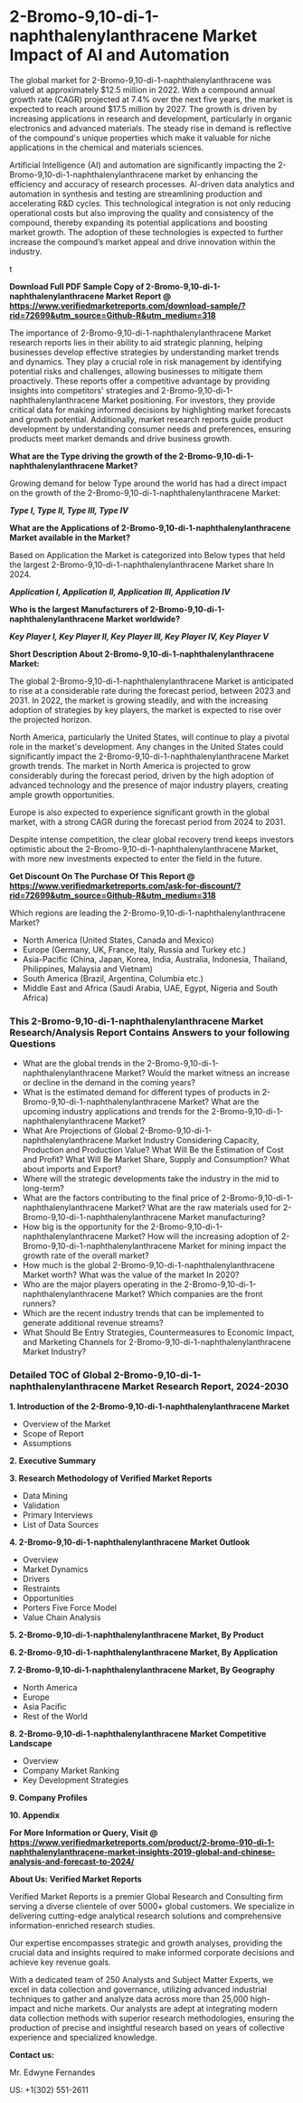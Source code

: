 <meta name="title" content="Global 2-Bromo-9,10-di-1-naphthalenylanthracene Market Impact of AI and Automation"><meta name="description" content="The global market for 2-Bromo-9,10-di-1-naphthalenylanthracene was valued at approximately $12.5 million in 2022. With a compound annual growth rate (CAGR) projected a"><meta name="title" content="2-Bromo-9,10-di-1-naphthalenylanthracene Market Size, Share, Scope, Trends, Growth, Opportunities, Analysis, Forecast"><h1>2-Bromo-9,10-di-1-naphthalenylanthracene Market Impact of AI and Automation</h1><p>The global market for 2-Bromo-9,10-di-1-naphthalenylanthracene was valued at approximately $12.5 million in 2022. With a compound annual growth rate (CAGR) projected at 7.4% over the next five years, the market is expected to reach around $17.5 million by 2027. The growth is driven by increasing applications in research and development, particularly in organic electronics and advanced materials. The steady rise in demand is reflective of the compound's unique properties which make it valuable for niche applications in the chemical and materials sciences.</p><p>Artificial Intelligence (AI) and automation are significantly impacting the 2-Bromo-9,10-di-1-naphthalenylanthracene market by enhancing the efficiency and accuracy of research processes. AI-driven data analytics and automation in synthesis and testing are streamlining production and accelerating R&D cycles. This technological integration is not only reducing operational costs but also improving the quality and consistency of the compound, thereby expanding its potential applications and boosting market growth. The adoption of these technologies is expected to further increase the compound’s market appeal and drive innovation within the industry.</p>t</p><p id="" class=""><strong>Download Full PDF Sample Copy of 2-Bromo-9,10-di-1-naphthalenylanthracene Market Report @ <a href="https://www.verifiedmarketreports.com/download-sample/?rid=72699&utm_source=Github-R&utm_medium=318" target="_blank">https://www.verifiedmarketreports.com/download-sample/?rid=72699&utm_source=Github-R&utm_medium=318</a></strong></p><p>The importance of&nbsp;2-Bromo-9,10-di-1-naphthalenylanthracene Market research reports lies in their ability to aid strategic planning, helping businesses develop effective strategies by understanding market trends and dynamics. They play a crucial role in risk management by identifying potential risks and challenges, allowing businesses to mitigate them proactively. These reports offer a competitive advantage by providing insights into competitors' strategies and 2-Bromo-9,10-di-1-naphthalenylanthracene Market positioning. For investors, they provide critical data for making informed decisions by highlighting market forecasts and growth potential. Additionally, market research reports guide product development by understanding consumer needs and preferences, ensuring products meet market demands and drive business growth.</p><p><strong>What are the&nbsp;Type driving the growth of the 2-Bromo-9,10-di-1-naphthalenylanthracene Market?</strong></p><p id="" class="">Growing demand for below Type around the world has had a direct impact on the growth of the 2-Bromo-9,10-di-1-naphthalenylanthracene Market:</p><em><strong>Type I, Type II, Type III, Type IV</strong></em></p><strong>What are the&nbsp;Applications&nbsp;of 2-Bromo-9,10-di-1-naphthalenylanthracene Market available in the Market?</strong></p><p id="" class="">Based on Application the Market is categorized into Below types that held the largest 2-Bromo-9,10-di-1-naphthalenylanthracene Market share In 2024.</p><em><strong>Application I, Application II, Application III, Application IV</strong></em></p><strong>Who is the largest Manufacturers of 2-Bromo-9,10-di-1-naphthalenylanthracene Market worldwide?</strong></p><p><em><strong>Key Player I, Key Player II, Key Player III, Key Player IV, Key Player V</strong></em></p><p id="" class=""><strong>Short Description About 2-Bromo-9,10-di-1-naphthalenylanthracene Market:</strong></p><p>The global 2-Bromo-9,10-di-1-naphthalenylanthracene Market is anticipated to rise at a considerable rate during the forecast period, between 2023 and 2031. In 2022, the market is growing steadily, and with the increasing adoption of strategies by key players, the market is expected to rise over the projected horizon.</p><p>North America, particularly the United States, will continue to play a pivotal role in the market's development. Any changes in the United States could significantly impact the 2-Bromo-9,10-di-1-naphthalenylanthracene Market growth trends. The market in North America is projected to grow considerably during the forecast period, driven by the high adoption of advanced technology and the presence of major industry players, creating ample growth opportunities.</p><p>Europe is also expected to experience significant growth in the global market, with a strong CAGR during the forecast period from 2024 to 2031.</p><p>Despite intense competition, the clear global recovery trend keeps investors optimistic about the 2-Bromo-9,10-di-1-naphthalenylanthracene Market, with more new investments expected to enter the field in the future.</p><p id="" class=""><strong>Get Discount On The Purchase Of This Report @ <a href="https://www.verifiedmarketreports.com/ask-for-discount/?rid=72699&utm_source=Github-R&utm_medium=318" target="_blank">https://www.verifiedmarketreports.com/ask-for-discount/?rid=72699&utm_source=Github-R&utm_medium=318</a></strong></p>Which regions are leading the 2-Bromo-9,10-di-1-naphthalenylanthracene Market?</p><ul><li>North America (United States, Canada and Mexico)</li><li>Europe (Germany, UK, France, Italy, Russia and Turkey etc.)</li><li>Asia-Pacific (China, Japan, Korea, India, Australia, Indonesia, Thailand, Philippines, Malaysia and Vietnam)</li><li>South America (Brazil, Argentina, Columbia etc.)</li><li>Middle East and Africa (Saudi Arabia, UAE, Egypt, Nigeria and South Africa)</li></ul><h3 id="" class="">This 2-Bromo-9,10-di-1-naphthalenylanthracene Market Research/Analysis Report Contains Answers to your following Questions</h3><ul><li>What are the global trends in the 2-Bromo-9,10-di-1-naphthalenylanthracene Market? Would the market witness an increase or decline in the demand in the coming years?</li><li>What is the estimated demand for different types of products in 2-Bromo-9,10-di-1-naphthalenylanthracene Market? What are the upcoming industry applications and trends for the 2-Bromo-9,10-di-1-naphthalenylanthracene Market?</li><li>What Are Projections of Global 2-Bromo-9,10-di-1-naphthalenylanthracene Market Industry Considering Capacity, Production and Production Value? What Will Be the Estimation of Cost and Profit? What Will Be Market Share, Supply and Consumption? What about imports and Export?</li><li>Where will the strategic developments take the industry in the mid to long-term?</li><li>What are the factors contributing to the final price of 2-Bromo-9,10-di-1-naphthalenylanthracene Market? What are the raw materials used for 2-Bromo-9,10-di-1-naphthalenylanthracene Market manufacturing?</li><li>How big is the opportunity for the 2-Bromo-9,10-di-1-naphthalenylanthracene Market? How will the increasing adoption of 2-Bromo-9,10-di-1-naphthalenylanthracene Market for mining impact the growth rate of the overall market?</li><li>How much is the global 2-Bromo-9,10-di-1-naphthalenylanthracene Market worth? What was the value of the market In 2020?</li><li>Who are the major players operating in the 2-Bromo-9,10-di-1-naphthalenylanthracene Market? Which companies are the front runners?</li><li>Which are the recent industry trends that can be implemented to generate additional revenue streams?</li><li>What Should Be Entry Strategies, Countermeasures to Economic Impact, and Marketing Channels for 2-Bromo-9,10-di-1-naphthalenylanthracene Market Industry?</li></ul><h3 id="" class="">Detailed TOC of Global 2-Bromo-9,10-di-1-naphthalenylanthracene Market Research Report, 2024-2030</h3><p id="" class=""><strong>1. Introduction of the 2-Bromo-9,10-di-1-naphthalenylanthracene Market</strong></p><ul><li>Overview of the Market</li><li>Scope of Report</li><li>Assumptions</li></ul><p id="" class=""><strong>2. Executive Summary</strong></p><p id="" class=""><strong>3. Research Methodology of Verified Market Reports</strong></p><ul><li>Data Mining</li><li>Validation</li><li>Primary Interviews</li><li>List of Data Sources</li></ul><p id="" class=""><strong>4. 2-Bromo-9,10-di-1-naphthalenylanthracene Market Outlook</strong></p><ul><li>Overview</li><li>Market Dynamics</li><li>Drivers</li><li>Restraints</li><li>Opportunities</li><li>Porters Five Force Model</li><li>Value Chain Analysis</li></ul><p id="" class=""><strong>5. 2-Bromo-9,10-di-1-naphthalenylanthracene Market, By Product</strong></p><p id="" class=""><strong>6. 2-Bromo-9,10-di-1-naphthalenylanthracene Market, By Application</strong></p><p id="" class=""><strong>7. 2-Bromo-9,10-di-1-naphthalenylanthracene Market, By Geography</strong></p><ul><li>North America</li><li>Europe</li><li>Asia Pacific</li><li>Rest of the World</li></ul><p id="" class=""><strong>8. 2-Bromo-9,10-di-1-naphthalenylanthracene Market Competitive Landscape</strong></p><ul><li>Overview</li><li>Company Market Ranking</li><li>Key Development Strategies</li></ul><p id="" class=""><strong>9. Company Profiles</strong></p><p id="" class=""><strong>10. Appendix</strong></p><p id="" class=""><strong>For More Information or Query, Visit @ <a href="https://www.verifiedmarketreports.com/product/2-bromo-910-di-1-naphthalenylanthracene-market-insights-2019-global-and-chinese-analysis-and-forecast-to-2024/" target="_blank">https://www.verifiedmarketreports.com/product/2-bromo-910-di-1-naphthalenylanthracene-market-insights-2019-global-and-chinese-analysis-and-forecast-to-2024/</a></strong></p><p id="" class=""><strong>About Us: Verified Market Reports</strong></p><p id="" class="">Verified Market Reports is a premier Global Research and Consulting firm serving a diverse clientele of over 5000+ global customers. We specialize in delivering cutting-edge analytical research solutions and comprehensive information-enriched research studies.</p><p id="" class="">Our expertise encompasses strategic and growth analyses, providing the crucial data and insights required to make informed corporate decisions and achieve key revenue goals.</p><p id="" class="">With a dedicated team of 250 Analysts and Subject Matter Experts, we excel in data collection and governance, utilizing advanced industrial techniques to gather and analyze data across more than 25,000 high-impact and niche markets. Our analysts are adept at integrating modern data collection methods with superior research methodologies, ensuring the production of precise and insightful research based on years of collective experience and specialized knowledge.</p><p id="" class=""><strong>Contact us:</strong></p><p id="" class="">Mr. Edwyne Fernandes</p><p id="" class="">US: +1(302) 551-2611</p>